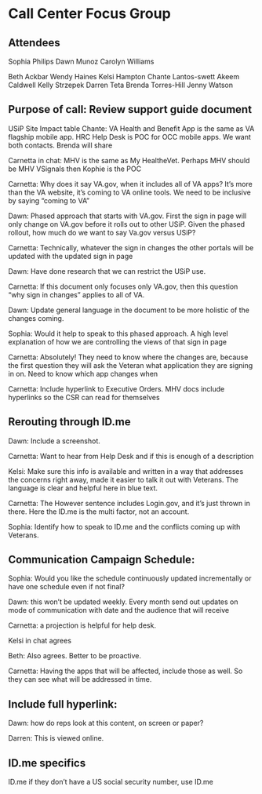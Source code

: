 # Call Center Focus Group
## Attendees
Sophia Philips
Dawn Munoz
Carolyn Williams

Beth Ackbar
Wendy Haines
Kelsi Hampton
Chante Lantos-swett
Akeem Caldwell
Kelly Strzepek
Darren Teta
Brenda Torres-Hill
Jenny Watson


## Purpose of call: Review support guide document 

USiP Site Impact table
Chante: VA Health and Benefit App is the same as VA flagship mobile app. HRC Help Desk is POC for OCC mobile apps. We want both contacts. Brenda will share

Carnetta in chat: MHV is the same as My HealtheVet. Perhaps MHV should be MHV VSignals then Kophie is the POC

Carnetta: Why does it say VA.gov, when it includes all of VA apps? It’s more than the VA website, it’s coming to VA online tools. We need to be inclusive by saying “coming to VA”

Dawn: Phased approach that starts with VA.gov. First the sign in page will only change on VA.gov before it rolls out to other USiP. Given the phased rollout, how much do we want to say Va.gov versus USiP?

Carnetta: Technically, whatever the sign in changes the other portals will be updated with the updated sign in page

Dawn: Have done research that we can restrict the USiP use. 

Carnetta: If this document only focuses only VA.gov, then this question “why sign in changes” applies to all of VA. 

Dawn: Update general language in the document to be more holistic of the changes coming.

Sophia: Would it help to speak to this phased approach. A high level explanation of how we are controlling the views of that sign in page

Carnetta: Absolutely! They need to know where the changes are, because the first question they will ask the Veteran what application they are signing in on. Need to know which app changes when

Carnetta: Include hyperlink to Executive Orders. MHV docs include hyperlinks so the CSR can read for themselves

## Rerouting through ID.me
Dawn: Include a screenshot.

Carnetta: Want to hear from Help Desk and if this is enough of a description

Kelsi: Make sure this info is available and written in a way that addresses the concerns right away, made it easier to talk it out with Veterans. The language is clear and helpful here in blue text. 

Carnetta: The However sentence includes Login.gov, and it’s just thrown in there. Here the ID.me is the multi factor, not an account.

Sophia: Identify how to speak to ID.me and the conflicts coming up with Veterans. 

## Communication Campaign Schedule:
Sophia: Would you like the schedule continuously updated incrementally or have one schedule even if not final?

Dawn: this won’t be updated weekly. Every month send out updates on mode of communication with date and the audience that will receive 

Carnetta: a projection is helpful for help desk. 

Kelsi in chat agrees

Beth: Also agrees. Better to be proactive. 

Carnetta: Having the apps that will be affected, include those as well. So they can see what will be addressed in time. 

## Include full hyperlink:
Dawn: how do reps look at this content, on screen or paper?

Darren: This is viewed online. 

## ID.me specifics
ID.me if they don’t have a US social security number, use ID.me
